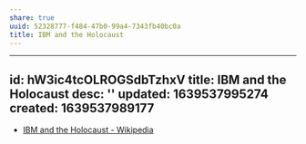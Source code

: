 ```yaml
---
share: true
uuid: 52328777-f484-47b0-99a4-7343fb40bc0a
title: IBM and the Holocaust
---
```

---
id: hW3ic4tcOLROGSdbTzhxV
title: IBM and the Holocaust
desc: ''
updated: 1639537995274
created: 1639537989177
---

* [IBM and the Holocaust - Wikipedia](https://en.wikipedia.org/wiki/IBM_and_the_Holocaust)